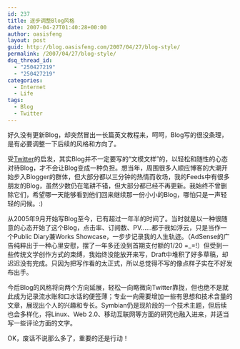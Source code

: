 ```yaml
---
id: 237
title: 逐步调整Blog风格
date: 2007-04-27T01:40:28+00:00
author: oasisfeng
layout: post
guid: http://blog.oasisfeng.com/2007/04/27/blog-style/
permalink: /2007/04/27/blog-style/
dsq_thread_id:
  - "250427219"
  - "250427219"
categories:
  - Internet
  - Life
tags:
  - Blog
  - Twitter
---
```

好久没有更新Blog，却突然冒出一长篇英文教程来，呵呵，Blog写的很没条理，是有必要调整一下后续的风格和方向了。

受<a href="http://www.twitter.com/" title="Twitter" target="_blank">Twitter</a>的启发，其实Blog并不一定要写的“文模文样”的，以轻松和随性的心态对待Blog，才不会让Blog变成一种负担。想当年，周围很多人顺应博客的大潮开始步入Blogger的群体，但大部分都以三分钟的热情而收场，我的Feeds中有很多朋友的Blog，虽然少数仍在笔耕不错，但大部分都已经不再更新。我始终不曾删除它们，希望哪一天能够看到他们回来继续那一份小小的Blog，哪怕只是一声轻轻的问候。:)

从2005年9月开始写Blog至今，已有超过一年半的时间了。当时就是以一种很随意的心态开始了这个Blog，点击率、订阅数、PV……都于我如浮云，只是当作一个Public Diary兼Works Showcase，一步步记录我的人生轨迹。（AdSense的广告纯粹出于一种心里安慰，摆了一年多还没到首期支付额的1/20 =_=!）但受到一些传统文学创作方式的束缚，我始终没能放开来写，Draft中堆积了好多草稿，却迟迟没有完成。只因为把写作看的太正式，所以总觉得不写的像点样子实在不好发布出手。

今后Blog的风格将向两个方向延展，轻松一向略微向Twitter靠拢，但也绝不是就此成为记录流水账和口水话的便签薄；专业一向需要增加一些有思想和技术含量的文章，展现出个人的兴趣和专长。Symbian仍是现阶段的一个技术主题，但后续也会多样化，将Linux、Web 2.0、移动互联网等方面的研究也融入进来，并适当写一些评论方面的文字。

OK，废话不说那么多了，重要的还是行动！